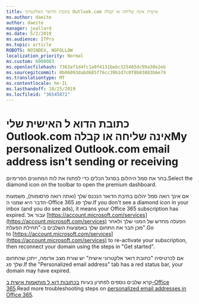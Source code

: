 ```yaml
---
title: כתובת הדואר האלקטרוני Outlook.com אישית אינה שליחה או קבלה
ms.author: daeite
author: daeite
manager: joallard
ms.date: 5/2/2019
ms.audience: ITPro
ms.topic: article
ROBOTS: NOINDEX, NOFOLLOW
localization_priority: Normal
ms.custom: 8000083
ms.openlocfilehash: 7363af1d4fc1a0f4131bebc325485dc99a30e2eb
ms.sourcegitcommit: 0b06093dabd685f76cc39b1d7c0f8b03883b6e79
ms.translationtype: MT
ms.contentlocale: he-IL
ms.lasthandoff: 10/25/2019
ms.locfileid: "36545872"
---
```

# <a name="my-personalized-outlookcom-email-address-isnt-sending-or-receiving"></a><span data-ttu-id="4e593-102">כתובת הדוא ל האישית שלי Outlook.com אינה שליחה או קבלה</span><span class="sxs-lookup"><span data-stu-id="4e593-102">My personalized Outlook.com email address isn't sending or receiving</span></span>

<span data-ttu-id="4e593-103">בחר את סמל היהלום בסרגל הכלים כדי לפתוח את לוח המחוונים הפרימיום.</span><span class="sxs-lookup"><span data-stu-id="4e593-103">Select the diamond icon on the toolbar to open the premium dashboard.</span></span>

<span data-ttu-id="4e593-104">אם אינך רואה סמל יהלום בתיבת הדואר הנכנס שלך (ואתה רואה פרסומות), משמעות הדבר היא שמנוי ה-Office 365 שלך פג.</span><span class="sxs-lookup"><span data-stu-id="4e593-104">If you don't see a diamond icon in your inbox (and you do see ads), it means your Office 365 subscription has expired.</span></span> <span data-ttu-id="4e593-105">עבור אל [https://account.microsoft.com/services](https://account.microsoft.com/services) הפעלה מחדש של המנוי שלך ולאחר מכן חבר את התחום שלך באמצעות השלבים ב-"תחילת הפעלת".</span><span class="sxs-lookup"><span data-stu-id="4e593-105">Go to [https://account.microsoft.com/services](https://account.microsoft.com/services) to re-activate your subscription, then reconnect your domain using the steps in "Get started".</span></span>

<span data-ttu-id="4e593-106">אם לכרטיסיה "כתובת דואר אלקטרוני אישית" יש שורת מצב אדומה, ייתכן שהתחום שלך פג.</span><span class="sxs-lookup"><span data-stu-id="4e593-106">If the "Personalized email address" tab has a red status bar, your domain may have expired.</span></span>

<span data-ttu-id="4e593-107">קרא שלבים נוספים לפתרון בעיות [בכתובות דוא ל מותאמות אישית ב-Office 365](https://support.office.com/article/75416a58-b225-4c02-8c07-8979403b427b?wt.mc_id=Office_Outlook_com_Alchemy).</span><span class="sxs-lookup"><span data-stu-id="4e593-107">Read more troubleshooting steps on [personalized email addresses in Office 365](https://support.office.com/article/75416a58-b225-4c02-8c07-8979403b427b?wt.mc_id=Office_Outlook_com_Alchemy).</span></span>